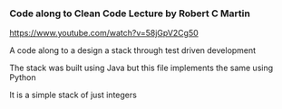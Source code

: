 ### Code along to Clean Code Lecture by Robert C Martin
https://www.youtube.com/watch?v=58jGpV2Cg50

A code along to a design a stack through test driven development

The stack was built using Java but this file implements the same using Python

It is a simple stack of just integers
